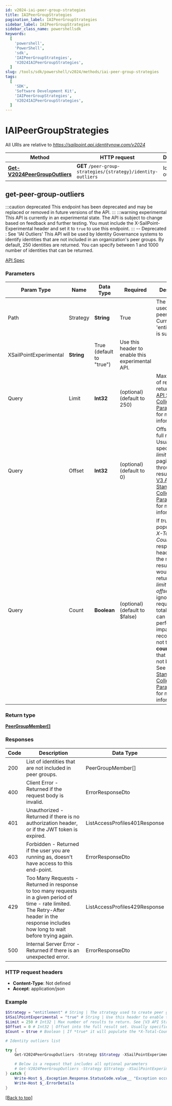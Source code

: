 ```yaml
---
id: v2024-iai-peer-group-strategies
title: IAIPeerGroupStrategies
pagination_label: IAIPeerGroupStrategies
sidebar_label: IAIPeerGroupStrategies
sidebar_class_name: powershellsdk
keywords:
  [
    'powershell',
    'PowerShell',
    'sdk',
    'IAIPeerGroupStrategies',
    'V2024IAIPeerGroupStrategies',
  ]
slug: /tools/sdk/powershell/v2024/methods/iai-peer-group-strategies
tags:
  [
    'SDK',
    'Software Development Kit',
    'IAIPeerGroupStrategies',
    'V2024IAIPeerGroupStrategies',
  ]
---
```


# IAIPeerGroupStrategies

All URIs are relative to *https://sailpoint.api.identitynow.com/v2024*

| Method | HTTP request | Description |
| --- | --- | --- |
| [**Get-V2024PeerGroupOutliers**](#get-peer-group-outliers) | **GET** `/peer-group-strategies/{strategy}/identity-outliers` | Identity outliers list |

## get-peer-group-outliers

:::caution deprecated This endpoint has been deprecated and may be replaced or removed in future versions of the API. ::: :::warning experimental This API is currently in an experimental state. The API is subject to change based on feedback and further testing. You must include the X-SailPoint-Experimental header and set it to `true` to use this endpoint. ::: -- Deprecated : See 'IAI Outliers' This API will be used by Identity Governance systems to identify identities that are not included in an organization's peer groups. By default, 250 identities are returned. You can specify between 1 and 1000 number of identities that can be returned.

[API Spec](https://developer.sailpoint.com/docs/api/v2024/get-peer-group-outliers)

### Parameters

| Param Type | Name | Data Type | Required | Description |
| --- | --- | --- | --- | --- |
| Path | Strategy | **String** | True | The strategy used to create peer groups. Currently, 'entitlement' is supported. |
| XSailPointExperimental | **String** | True (default to "true") | Use this header to enable this experimental API. |
| Query | Limit | **Int32** | (optional) (default to 250) | Max number of results to return. See [V3 API Standard Collection Parameters](https://developer.sailpoint.com/idn/api/standard-collection-parameters) for more information. |
| Query | Offset | **Int32** | (optional) (default to 0) | Offset into the full result set. Usually specified with _limit_ to paginate through the results. See [V3 API Standard Collection Parameters](https://developer.sailpoint.com/idn/api/standard-collection-parameters) for more information. |
| Query | Count | **Boolean** | (optional) (default to $false) | If _true_ it will populate the _X-Total-Count_ response header with the number of results that would be returned if _limit_ and _offset_ were ignored. Since requesting a total count can have a performance impact, it is recommended not to send **count=true** if that value will not be used. See [V3 API Standard Collection Parameters](https://developer.sailpoint.com/idn/api/standard-collection-parameters) for more information. |

### Return type

[**PeerGroupMember[]**](../models/peer-group-member)

### Responses

| Code | Description | Data Type |
| --- | --- | --- |
| 200 | List of identities that are not included in peer groups. | PeerGroupMember[] |
| 400 | Client Error - Returned if the request body is invalid. | ErrorResponseDto |
| 401 | Unauthorized - Returned if there is no authorization header, or if the JWT token is expired. | ListAccessProfiles401Response |
| 403 | Forbidden - Returned if the user you are running as, doesn&#39;t have access to this end-point. | ErrorResponseDto |
| 429 | Too Many Requests - Returned in response to too many requests in a given period of time - rate limited. The Retry-After header in the response includes how long to wait before trying again. | ListAccessProfiles429Response |
| 500 | Internal Server Error - Returned if there is an unexpected error. | ErrorResponseDto |

### HTTP request headers

- **Content-Type**: Not defined
- **Accept**: application/json

### Example

```powershell
$Strategy = "entitlement" # String | The strategy used to create peer groups. Currently, 'entitlement' is supported.
$XSailPointExperimental = "true" # String | Use this header to enable this experimental API. (default to "true")
$Limit = 250 # Int32 | Max number of results to return. See [V3 API Standard Collection Parameters](https://developer.sailpoint.com/idn/api/standard-collection-parameters) for more information. (optional) (default to 250)
$Offset = 0 # Int32 | Offset into the full result set. Usually specified with *limit* to paginate through the results. See [V3 API Standard Collection Parameters](https://developer.sailpoint.com/idn/api/standard-collection-parameters) for more information. (optional) (default to 0)
$Count = $true # Boolean | If *true* it will populate the *X-Total-Count* response header with the number of results that would be returned if *limit* and *offset* were ignored.  Since requesting a total count can have a performance impact, it is recommended not to send **count=true** if that value will not be used.  See [V3 API Standard Collection Parameters](https://developer.sailpoint.com/idn/api/standard-collection-parameters) for more information. (optional) (default to $false)

# Identity outliers list

try {
    Get-V2024PeerGroupOutliers -Strategy $Strategy -XSailPointExperimental $XSailPointExperimental

    # Below is a request that includes all optional parameters
    # Get-V2024PeerGroupOutliers -Strategy $Strategy -XSailPointExperimental $XSailPointExperimental -Limit $Limit -Offset $Offset -Count $Count
} catch {
    Write-Host $_.Exception.Response.StatusCode.value__ "Exception occurred when calling Get-V2024PeerGroupOutliers"
    Write-Host $_.ErrorDetails
}
```

[[Back to top]](#)
